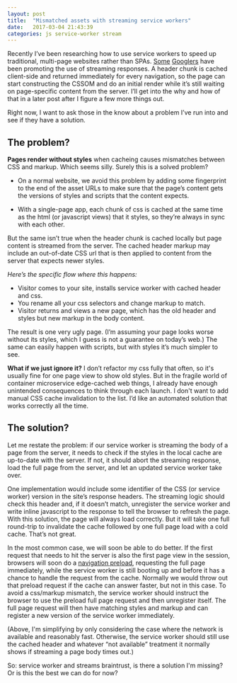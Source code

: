 ```yaml
---
layout: post
title:  "Mismatched assets with streaming service workers"
date:   2017-03-04 21:43:39
categories: js service-worker stream
---
```


Recently I’ve been researching how to use service workers to speed up traditional, multi-page websites rather than SPAs. [Some](https://twitter.com/slightlylate/status/831225152515944449) [Googlers](https://jakearchibald.com/2016/streams-ftw/) have been promoting the use of streaming responses. A header chunk is cached client-side and returned immediately for every navigation, so the page can start constructing the CSSOM and do an initial render while it’s still waiting on page-specific content from the server. I’ll get into the why and how of that in a later post after I figure a few more things out.

Right now, I want to ask those in the know about a problem I’ve run into and see if they have a solution.

## The problem?

**Pages render without styles** when cacheing causes mismatches between CSS and markup. Which seems silly. Surely this is a solved problem?

- On a normal website, we avoid this problem by adding some fingerprint to the end of the asset URLs to make sure that the page’s content gets the versions of styles and scripts that the content expects.

- With a single-page app, each chunk of css is cached at the same time as the html (or javascript views) that it styles, so they’re always in sync with each other.

But the same isn’t true when the header chunk is cached locally but page content is streamed from the server. The cached header markup may include an out-of-date CSS url that is then applied to content from the server that expects newer styles. 

_Here’s the specific flow where this happens:_

- Visitor comes to your site, installs service worker with cached header and css.
- You rename all your css selectors and change markup to match.
- Visitor returns and views a new page, which has the old header and styles but new markup in the body content.

The result is one very ugly page. (I’m assuming your page looks worse without its styles, which I guess is not a guarantee on today’s web.) The same can easily happen with scripts, but with styles it’s much simpler to see.

**What if we just ignore it?** I don’t refactor my css fully that often, so it's usually fine for one page view to show old styles. But in the fragile world of container microservice edge-cached web things, I already have enough unintended consequences to think through each launch. I don't want to add manual CSS cache invalidation to the list. I’d like an automated solution that works correctly all the time.

## The solution?

Let me restate the problem: if our service worker is streaming the body of a page from the server, it needs to check if the styles in the local cache are up-to-date with the server. If not, it should abort the streaming response, load the full page from the server, and let an updated service worker take over.

One implementation would include some identifier of the CSS (or service worker) version in the site’s response headers. The streaming logic should check this header and, if it doesn’t match, unregister the service worker and write inline javascript to the response to tell the browser to refresh the page. With this solution, the page will always load correctly. But it will take one full round-trip to invalidate the cache followed by one full page load with a cold cache. That’s not great.

In the most common case, we will soon be able to do better. If the first request that needs to hit the server is also the first page view in the session, browsers will soon do a [navigation preload](https://developers.google.com/web/updates/2017/02/navigation-preload), requesting the full page immediately, while the service worker is still booting up and before it has a chance to handle the request from the cache. Normally we would throw out that preload request if the cache can answer faster, but not in this case. To avoid a css/markup mismatch, the service worker should instruct the browser to use the preload full page request and then unregister itself. The full page request will then have matching styles and markup and can register a new version of the service worker immediately.

(Above, I'm simplifying by only considering the case where the network is available and reasonably fast. Otherwise, the service worker should still use the cached header and whatever “not available” treatment it normally shows if streaming a page body times out.)

So: service worker and streams braintrust, is there a solution I'm missing? Or is this the best we can do for now?
